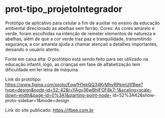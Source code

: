 # prot-tipo_projetoIntegrador

Protótipo de aplicativo para celular a fim de auxiliar no ensino da educação ambiental direcionado às abelhas sem ferrão.
Cores:
As cores amarelo e verde, foram escolhidas na intenção de remeter elementos de natureza e abelhas, além de que a cor verde traz paz e tranquilidade, transmitindo segurança, a cor amarela ajuda a chamar atençaõ a detalhes importantes, deixando o usuário atento.

Fonte em caixa alta:
O protótipo está sendo feito para ser utilizado na educação infantil, logo, as crianças em fase de alfabetização tem dificuldade em ler letra de máquina.

Link do protótipo: https://www.figma.com/proto/EqwfH1ekQQ34KrMhvRPkmU/IfBee?type=design&node-id=52-42&t=YAgv36wBhIFOF8k7-1&scaling=scale-down-width&page-id=0%3A1&starting-point-node- id=52%3A42&show-proto-sidebar=1&mode=design

Link do site publicado: https://ifbee.com.br
